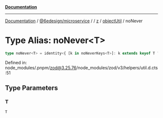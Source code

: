 [**Documentation**](../../../../../../../README.md)

***

[Documentation](../../../../../../../README.md) / [@6edesign/microservice](../../../../../README.md) / [](../../../../../README.md) / [z](../../../README.md) / [objectUtil](../README.md) / noNever

# Type Alias: noNever&lt;T&gt;

```ts
type noNever<T> = identity<{ [k in noNeverKeys<T>]: k extends keyof T ? T[k] : never }>;
```

Defined in: node\_modules/.pnpm/zod@3.25.76/node\_modules/zod/v3/helpers/util.d.cts:51

## Type Parameters

### T

`T`
